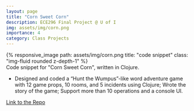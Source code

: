 ```yaml
---
layout: page
title: "Corn Sweet Corn" 
description: ECE296 Final Project @ U of I
img: assets/img/corn.png
importance: 4
category: Class Projects
---
```


<div class="row">
    <div class="col-sm mt-3 mt-md-0">
        {% responsive_image path: assets/img/corn.png title: "code snippet" class: "img-fluid rounded z-depth-1" %}
    </div>
</div>
<div class="caption">
    Code snippet for "Corn Sweet Corn", written in Clojure.
</div>

- Designed and coded a “Hunt the Wumpus”-like word adventure game with 12 game props, 10 rooms, and 5 incidents using Clojure; Wrote the story of the game; Support more than 10 operations and a console UI.

[Link to the Repo](https://github.com/Ehzoahis/CS296)